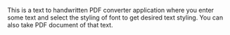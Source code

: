 This is a text to handwritten PDF converter application where you enter some text and select the styling of font to get desired text styling.
You can also take PDF document of that text.
